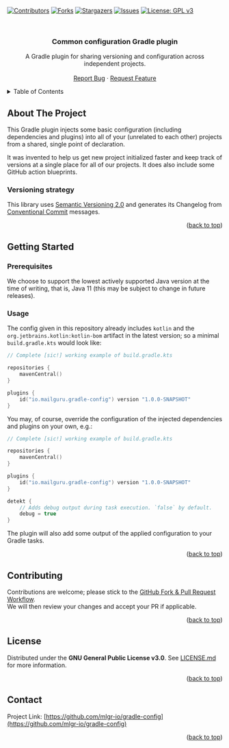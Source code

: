 <!-- Improved compatibility of back to top link: See: https://github.com/othneildrew/Best-README-Template/pull/73 -->
<a name="readme-top"></a>
<!--
*** Thanks for checking out the Best-README-Template. If you have a suggestion
*** that would make this better, please fork the repo and create a pull request
*** or simply open an issue with the tag "enhancement".
*** Don't forget to give the project a star!
*** Thanks again! Now go create something AMAZING! :D
-->



<!-- PROJECT SHIELDS -->
<!--
*** I'm using markdown "reference style" links for readability.
*** Reference links are enclosed in brackets [ ] instead of parentheses ( ).
*** See the bottom of this document for the declaration of the reference variables
*** for contributors-url, forks-url, etc. This is an optional, concise syntax you may use.
*** https://www.markdownguide.org/basic-syntax/#reference-style-links
-->
[![Contributors][contributors-shield]][contributors-url]
[![Forks][forks-shield]][forks-url]
[![Stargazers][stars-shield]][stars-url]
[![Issues][issues-shield]][issues-url]
[![License: GPL v3][license-shield]][license-url]
<!-- [![Javadoc][javadoc-shield]][javadoc-url] -->
<!-- [![MavenCentral][maven-shield]][maven-url] -->




<!-- PROJECT LOGO -->
<br />
<div align="center">
  <!-- a href="https://github.com/mlgr-io/gradle-config">
    <img src="images/logo.png" alt="Logo" width="80" height="80">
  </a //-->

<h3 align="center">Common configuration Gradle plugin</h3>

  <p align="center">
    A Gradle plugin for sharing versioning and configuration across independent projects.
    <!-- br />
    <a href="https://github.com/mlgr-io/gradle-config"><strong>Explore the docs »</strong></a //-->
    <br />
    <br />
    <a href="https://github.com/mlgr-io/gradle-config/issues">Report Bug</a>
    ·
    <a href="https://github.com/mlgr-io/gradle-config/issues">Request Feature</a>
  </p>
</div>



<!-- TABLE OF CONTENTS -->
<details>
  <summary>Table of Contents</summary>
  <ol>
    <li><a href="#about-the-project">About The Project</a></li>
    <li>
      <a href="#getting-started">Getting Started</a>
      <ul>
        <li><a href="#prerequisites">Prerequisites</a></li>
        <li><a href="#installation">Installation</a></li>
      </ul>
    </li>
    <li><a href="#contributing">Contributing</a></li>
    <li><a href="#license">License</a></li>
    <li><a href="#contact">Contact</a></li>
  </ol>
</details>



<!-- ABOUT THE PROJECT -->
## About The Project

This Gradle plugin injects some basic configuration (including dependencies and plugins) into all of your (unrelated to
each other) projects from a shared, single point of declaration.

It was invented to help us get new project initialized faster and keep track of versions at a single place for
all of our projects. It does also include some GitHub action blueprints.

### Versioning strategy

This library uses [Semantic Versioning 2.0](https://semver.org) and generates its Changelog from
[Conventional Commit](https://www.conventionalcommits.org/en/v1.0.0/) messages.

<p align="right">(<a href="#readme-top">back to top</a>)</p>



<!-- GETTING STARTED -->
## Getting Started

### Prerequisites

We choose to support the lowest actively supported Java version at the time of writing, that is, Java 11 (this may be
subject to change in future releases).

### Usage

The config given in this repository already includes `kotlin` and the `org.jetbrains.kotlin:kotlin-bom` artifact in the
latest version; so a minimal `build.gradle.kts` would look like:
```kotlin
// Complete [sic!] working example of build.gradle.kts

repositories {
    mavenCentral()
}

plugins {
    id("io.mailguru.gradle-config") version "1.0.0-SNAPSHOT"
}
```

You may, of course, override the configuration of the injected dependencies and plugins on your own, e.g.:
```kotlin
// Complete [sic!] working example of build.gradle.kts

repositories {
    mavenCentral()
}

plugins {
    id("io.mailguru.gradle-config") version "1.0.0-SNAPSHOT"
}

detekt {
    // Adds debug output during task execution. `false` by default.
    debug = true
}
```

The plugin will also add some output of the applied configuration to your Gradle tasks.

<p align="right">(<a href="#readme-top">back to top</a>)</p>



<!-- CONTRIBUTING -->
## Contributing

Contributions are welcome; please stick to the
[GitHub Fork & Pull Request Workflow](https://gist.github.com/james-priest/74188772ef2a6f8d7132d0b9dc065f9c). \
We will then review your changes and accept your PR if applicable.

<p align="right">(<a href="#readme-top">back to top</a>)</p>



<!-- LICENSE -->
## License

Distributed under the **GNU General Public License v3.0**. See [LICENSE.md](LICENSE.md) for more information.

<p align="right">(<a href="#readme-top">back to top</a>)</p>



<!-- CONTACT -->
## Contact

Project Link: [https://github.com/mlgr-io/gradle-config](https://github.com/mlgr-io/gradle-config)

<p align="right">(<a href="#readme-top">back to top</a>)</p>



<!-- MARKDOWN LINKS & IMAGES -->
<!-- https://www.markdownguide.org/basic-syntax/#reference-style-links -->
<!-- [javadoc-url]: https://javadoc.io/doc/io.mailguru/api-core -->
<!-- [javadoc-shield]: https://javadoc.io/badge2/io.mailguru/api-core/javadoc.svg?style=for-the-badge&color=yellow -->
<!-- [maven-url]: https://search.maven.org/artifact/io.mailguru/api-core -->
<!-- [maven-shield]: https://img.shields.io/maven-central/v/io.mailguru/api-core?style=for-the-badge -->
[contributors-shield]: https://img.shields.io/github/contributors/mlgr-io/gradle-config.svg?style=for-the-badge
[contributors-url]: https://github.com/mlgr-io/gradle-config/graphs/contributors
[forks-shield]: https://img.shields.io/github/forks/mlgr-io/gradle-config.svg?style=for-the-badge
[forks-url]: https://github.com/mlgr-io/gradle-config/network/members
[stars-shield]: https://img.shields.io/github/stars/mlgr-io/gradle-config.svg?style=for-the-badge
[stars-url]: https://github.com/mlgr-io/gradle-config/stargazers
[issues-shield]: https://img.shields.io/github/issues/mlgr-io/gradle-config.svg?style=for-the-badge
[issues-url]: https://github.com/mlgr-io/gradle-config/issues
[license-shield]: https://img.shields.io/github/license/mlgr-io/gradle-config.svg?style=for-the-badge
[license-url]: https://github.com/mlgr-io/gradle-config/blob/master/LICENSE.md
[linkedin-shield]: https://img.shields.io/badge/-LinkedIn-black.svg?style=for-the-badge&logo=linkedin&colorB=555
[linkedin-url]: https://linkedin.com/in/linkedin_username
[product-screenshot]: images/screenshot.png
[Next.js]: https://img.shields.io/badge/next.js-000000?style=for-the-badge&logo=nextdotjs&logoColor=white
[Next-url]: https://nextjs.org/
[React.js]: https://img.shields.io/badge/React-20232A?style=for-the-badge&logo=react&logoColor=61DAFB
[React-url]: https://reactjs.org/
[Vue.js]: https://img.shields.io/badge/Vue.js-35495E?style=for-the-badge&logo=vuedotjs&logoColor=4FC08D
[Vue-url]: https://vuejs.org/
[Angular.io]: https://img.shields.io/badge/Angular-DD0031?style=for-the-badge&logo=angular&logoColor=white
[Angular-url]: https://angular.io/
[Svelte.dev]: https://img.shields.io/badge/Svelte-4A4A55?style=for-the-badge&logo=svelte&logoColor=FF3E00
[Svelte-url]: https://svelte.dev/
[Laravel.com]: https://img.shields.io/badge/Laravel-FF2D20?style=for-the-badge&logo=laravel&logoColor=white
[Laravel-url]: https://laravel.com
[Bootstrap.com]: https://img.shields.io/badge/Bootstrap-563D7C?style=for-the-badge&logo=bootstrap&logoColor=white
[Bootstrap-url]: https://getbootstrap.com
[JQuery.com]: https://img.shields.io/badge/jQuery-0769AD?style=for-the-badge&logo=jquery&logoColor=white
[JQuery-url]: https://jquery.com
